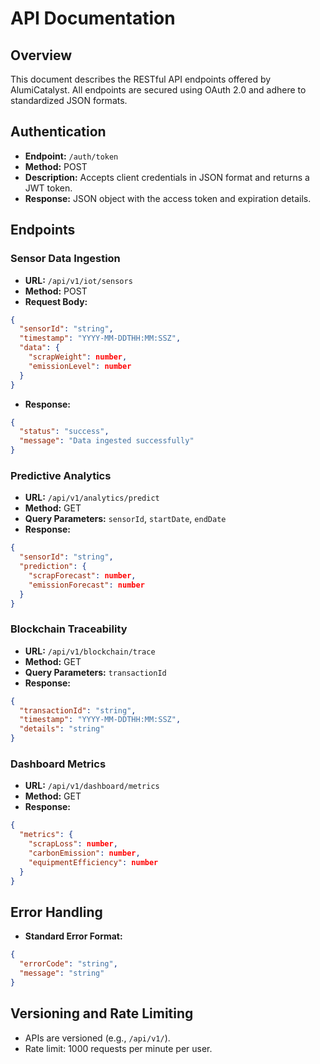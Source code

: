 
# API Documentation

## Overview
This document describes the RESTful API endpoints offered by AlumiCatalyst. All endpoints are secured using OAuth 2.0 and adhere to standardized JSON formats.

## Authentication
- **Endpoint:** `/auth/token`
- **Method:** POST
- **Description:** Accepts client credentials in JSON format and returns a JWT token.
- **Response:** JSON object with the access token and expiration details.

## Endpoints

### Sensor Data Ingestion
- **URL:** `/api/v1/iot/sensors`
- **Method:** POST
- **Request Body:**
```json
{
  "sensorId": "string",
  "timestamp": "YYYY-MM-DDTHH:MM:SSZ",
  "data": {
    "scrapWeight": number,
    "emissionLevel": number
  }
}
```
- **Response:**
```json
{
  "status": "success",
  "message": "Data ingested successfully"
}
```

### Predictive Analytics
- **URL:** `/api/v1/analytics/predict`
- **Method:** GET
- **Query Parameters:** `sensorId`, `startDate`, `endDate`
- **Response:**
```json
{
  "sensorId": "string",
  "prediction": {
    "scrapForecast": number,
    "emissionForecast": number
  }
}
```

### Blockchain Traceability
- **URL:** `/api/v1/blockchain/trace`
- **Method:** GET
- **Query Parameters:** `transactionId`
- **Response:**
```json
{
  "transactionId": "string",
  "timestamp": "YYYY-MM-DDTHH:MM:SSZ",
  "details": "string"
}
```

### Dashboard Metrics
- **URL:** `/api/v1/dashboard/metrics`
- **Method:** GET
- **Response:**
```json
{
  "metrics": {
    "scrapLoss": number,
    "carbonEmission": number,
    "equipmentEfficiency": number
  }
}
```

## Error Handling
- **Standard Error Format:**
```json
{
  "errorCode": "string",
  "message": "string"
}
```

## Versioning and Rate Limiting
- APIs are versioned (e.g., `/api/v1/`).
- Rate limit: 1000 requests per minute per user.
```
